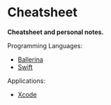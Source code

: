 # Cheatsheet
**Cheatsheet and personal notes.**

Programming Languages:
- [Ballerina](Programming%20Languages/Ballerina/cheatsheet.bal)
- [Swift](Programming%20Languages/Swift/cheatsheet.swift)

Applications:
- [Xcode](Applications/Xcode)
